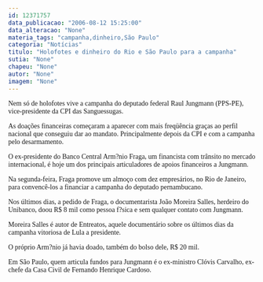 ```yaml
---
id: 12371757
data_publicacao: "2006-08-12 15:25:00"
data_alteracao: "None"
materia_tags: "campanha,dinheiro,São Paulo"
categoria: "Notícias"
titulo: "Holofotes e dinheiro do Rio e São Paulo para a campanha"
sutia: "None"
chapeu: "None"
autor: "None"
imagem: "None"
---
```

<p><P><FONT face=Verdana>Nem só de holofotes vive a campanha do deputado federal Raul Jungmann (PPS-PE), vice-presidente da CPI das Sanguessugas.</FONT></P></p>
<p><P><FONT face=Verdana>As doações financeiras começaram a aparecer com mais freqüência graças ao perfil nacional que conseguiu dar ao mandato. Principalmente depois da CPI e com a campanha pelo desarmamento.</FONT></P></p>
<p><P><FONT face=Verdana>O ex-presidente do Banco Central Arm?nio Fraga, um financista com trânsito no mercado internacional, é hoje um dos principais articuladores de apoios financeiros a Jungmann.</FONT></P></p>
<p><P><FONT face=Verdana>Na segunda-feira, Fraga promove um almoço com dez empresários, no Rio de Janeiro, para convencê-los a financiar a campanha do deputado pernambucano.</FONT></P></p>
<p><P><FONT face=Verdana>Nos últimos dias, a pedido de Fraga, o documentarista João Moreira Salles, herdeiro do Unibanco, doou R$ 8 mil como pessoa f?sica e sem qualquer contato com Jungmann.</FONT></P></p>
<p><P><FONT face=Verdana>Moreira Salles é autor de Entreatos, aquele documentário sobre os últimos dias da campanha vitoriosa de Lula a presidente.</FONT></P></p>
<p><P><FONT face=Verdana>O próprio Arm?nio já havia doado, também do bolso dele, R$ 20 mil.</FONT></P></p>
<p><P><FONT face=Verdana>Em São Paulo, quem articula fundos para Jungmann é o ex-ministro Clóvis Carvalho, ex-chefe da Casa Civil de Fernando Henrique Cardoso.</FONT></P> </p>
